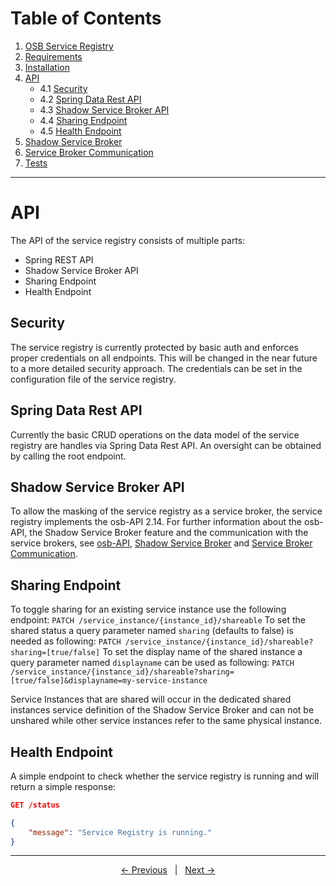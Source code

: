 # Table of Contents
1. [OSB Service Registry](../README.md)
2. [Requirements](./requirements.md)
3. [Installation](./installation.md)
4. [API](#api)
    * 4.1 [Security](#security)
    * 4.2 [Spring Data Rest API](#spring-data-rest-api)
    * 4.3 [Shadow Service Broker API](#shadow-service-broker-api)
    * 4.4 [Sharing Endpoint](#sharing-endpoint)
    * 4.5 [Health Endpoint](#health-endpoint)
5. [Shadow Service Broker](./shadowservicebroker.md)
6. [Service Broker Communication](./servicebrokercommunication.md)
7. [Tests](./tests.md)  
---

# API

The API of the service registry consists of multiple parts:
* Spring REST API
* Shadow Service Broker API
* Sharing Endpoint
* Health Endpoint


## Security

The service registry is currently protected by basic auth and enforces proper credentials on all endpoints. This will be changed in the near future to a more detailed security approach. The credentials can be set in the configuration file of the service registry.

## Spring Data Rest API

Currently the basic CRUD operations on the data model of the service registry are handles via Spring Data Rest API. An oversight can be obtained by calling the root endpoint.

## Shadow Service Broker API

To allow the masking of the service registry as a service broker, the service registry implements the osb-API 2.14. For further information about the osb-API, the Shadow Service Broker feature and the communication with the service brokers, see [osb-API], [Shadow Service Broker] and [Service Broker Communication]. 

## Sharing Endpoint

To toggle sharing for an existing service instance use the following endpoint:
`PATCH /service_instance/{instance_id}/shareable`
To set the shared status a query parameter named `sharing` (defaults to false) is needed as following:
`PATCH /service_instance/{instance_id}/shareable?sharing=[true/false]`
To set the display name of the shared instance a query parameter named `displayname` can be used as following:
`PATCH /service_instance/{instance_id}/shareable?sharing=[true/false]&displayname=my-service-instance`

Service Instances that are shared will occur in the dedicated shared instances service definition of the Shadow Service Broker and can not be unshared while other service instances refer to the same physical instance.

## Health Endpoint
A simple endpoint to check whether the service registry is running and will return a simple response:

```json
GET /status

{
    "message": "Service Registry is running."
}
```


---
<p align="center">
    <span ><a href="./installation.md"><- Previous</a></span>
	    <span>&nbsp; | &nbsp;</span> 
    <span><a href="./shadowservicebroker.md">Next -></a></span>
</p>

[osb-API]: https://github.com/openservicebrokerapi/servicebroker
[Shadow Service Broker]: ./shadowservicebroker.md
[Service Broker Communication]: ./servicebrokercommunication.md
